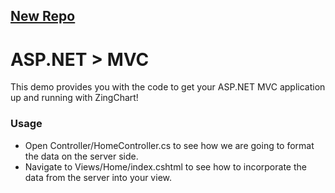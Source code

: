 ## [New Repo](https://github.com/zingchart-demos/.net)

# ASP.NET > MVC

This demo provides you with the code to get your ASP.NET MVC application up and running with ZingChart!

### Usage
- Open Controller/HomeController.cs to see how we are going to format the data on the server side.
- Navigate to Views/Home/index.cshtml to see how to incorporate the data from the server into your view.


